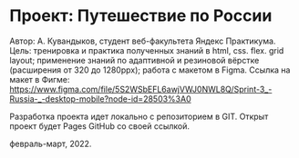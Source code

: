 # Проект: Путешествие по России
 Автор: А. Кувандыков, студент веб-факультета Яндекс Практикума.
 Цель: тренировка и практика полученных знаний в html, css. flex. grid layout; применение знаний по адаптивной и резиновой вёрстке (расширения от 320 до 1280ppx); работа с макетом в Figma.
Ссылка на макет в Фигме:
https://www.figma.com/file/5S2WSbEFL6awjVWJ0NWL8Q/Sprint-3_-Russia-_-desktop-mobile?node-id=28503%3A0

Разработка проекта идет локально с репозиторием в GIT. Открыт проект будет Pages GitHub со своей ссылкой.


февраль-март, 2022.

